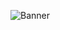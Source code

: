![Banner](https://user-images.githubusercontent.com/67291313/103587430-7c9ce100-4ee7-11eb-83c6-ab0d2084bf42.png)
